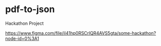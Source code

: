 # pdf-to-json
Hackathon Project

https://www.figma.com/file/iI41hp0RSCrlQR4AVS5gta/some-hackathon?node-id=0%3A1

